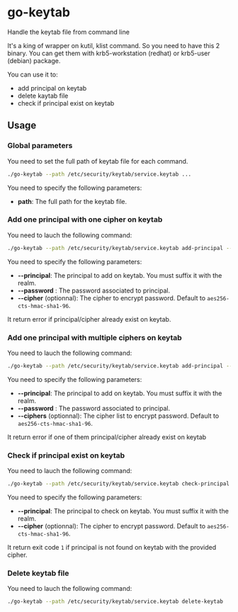 # go-keytab
Handle the keytab file from command line

It's a king of wrapper on kutil, klist command. So you need to have this 2 binary.
You can get them with krb5-workstation (redhat) or krb5-user (debian) package.

You can use it to:
 - add principal on keytab
 - delete kaytab file
 - check if principal exist on keytab

## Usage

### Global parameters

You need to set the full path of keytab file for each command.

```sh
./go-keytab --path /etc/security/keytab/service.keytab ... 
```

You need to specify the following parameters:
- **path**: The full path for the keytab file.


### Add one principal with one cipher on keytab

You need to lauch the following command:

```sh
./go-keytab --path /etc/security/keytab/service.keytab add-principal --principal host/service@DOMAIN.COM --password my_long_password --cipher aes256-cts-hmac-sha1-96
```

You need to specify the following parameters:
- **--principal**: The principal to add on keytab. You must suffix it with the realm.
- **--password** : The password associated to principal.
- **--cipher** (optionnal): The cipher to encrypt password. Default to `aes256-cts-hmac-sha1-96`.

It return error if principal/cipher already exist on keytab.

### Add one principal with multiple ciphers on keytab

You need to lauch the following command:

```sh
./go-keytab --path /etc/security/keytab/service.keytab add-principal --principal host/service@DOMAIN.COM --password my_long_password --ciphers arcfour-hmac,des-cbc-md5,des3-cbc-sha1,aes256-cts-hmac-sha1-96,aes128-cts-hmac-sha1-96
```

You need to specify the following parameters:
- **--principal**: The principal to add on keytab. You must suffix it with the realm.
- **--password** : The password associated to principal.
- **--ciphers** (optionnal): The cipher list to encrypt password. Default to `aes256-cts-hmac-sha1-96`.


It return error if one of them principal/cipher already exist on keytab

### Check if principal exist on keytab

You need to lauch the following command:

```sh
./go-keytab --path /etc/security/keytab/service.keytab check-principal --principal host/service@DOMAIN.COM --cipher aes256-cts-hmac-sha1-96
```

You need to specify the following parameters:
- **--principal**: The principal to check on keytab. You must suffix it with the realm.
- **--cipher** (optionnal): The cipher to encrypt password. Default to `aes256-cts-hmac-sha1-96`.



It return exit code `1` if principal is not found on keytab with the provided cipher.

### Delete keytab file

You need to lauch the following command:

```sh
./go-keytab --path /etc/security/keytab/service.keytab delete-keytab
```